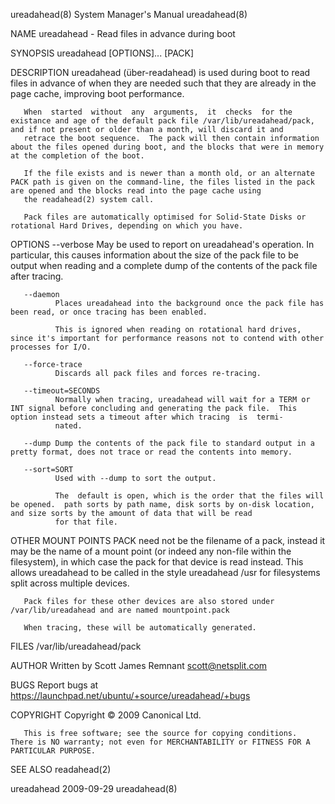 ureadahead(8)                                                                           System Manager's Manual                                                                          ureadahead(8)

NAME
       ureadahead - Read files in advance during boot

SYNOPSIS
       ureadahead [OPTIONS]...  [PACK]

DESCRIPTION
       ureadahead (über-readahead) is used during boot to read files in advance of when they are needed such that they are already in the page cache, improving boot performance.

       When  started  without  any  arguments,  it  checks  for the existance and age of the default pack file /var/lib/ureadahead/pack, and if not present or older than a month, will discard it and
       retrace the boot sequence.  The pack will then contain information about the files opened during boot, and the blocks that were in memory at the completion of the boot.

       If the file exists and is newer than a month old, or an alternate PACK path is given on the command-line, the files listed in the pack are opened and the blocks read into the page cache using
       the readahead(2) system call.

       Pack files are automatically optimised for Solid-State Disks or rotational Hard Drives, depending on which you have.

OPTIONS
       --verbose
              May  be  used to report on ureadahead's operation.  In particular, this causes information about the size of the pack file to be output when reading and a complete dump of the contents
              of the pack file after tracing.

       --daemon
              Places ureadahead into the background once the pack file has been read, or once tracing has been enabled.

              This is ignored when reading on rotational hard drives, since it's important for performance reasons not to contend with other processes for I/O.

       --force-trace
              Discards all pack files and forces re-tracing.

       --timeout=SECONDS
              Normally when tracing, ureadahead will wait for a TERM or INT signal before concluding and generating the pack file.  This option instead sets a timeout after which tracing  is  termi‐
              nated.

       --dump Dump the contents of the pack file to standard output in a pretty format, does not trace or read the contents into memory.

       --sort=SORT
              Used with --dump to sort the output.

              The  default is open, which is the order that the files will be opened.  path sorts by path name, disk sorts by on-disk location, and size sorts by the amount of data that will be read
              for that file.

OTHER MOUNT POINTS
       PACK need not be the filename of a pack, instead it may be the name of a mount point (or indeed any non-file within the filesystem), in which case the pack for that device  is  read  instead.
       This allows ureadahead to be called in the style ureadahead /usr for filesystems split across multiple devices.

       Pack files for these other devices are also stored under /var/lib/ureadahead and are named mountpoint.pack

       When tracing, these will be automatically generated.

FILES
       /var/lib/ureadahead/pack

AUTHOR
       Written by Scott James Remnant <scott@netsplit.com>

BUGS
       Report bugs at <https://launchpad.net/ubuntu/+source/ureadahead/+bugs>

COPYRIGHT
       Copyright © 2009 Canonical Ltd.

       This is free software; see the source for copying conditions.  There is NO warranty; not even for MERCHANTABILITY or FITNESS FOR A PARTICULAR PURPOSE.

SEE ALSO
       readahead(2)

ureadahead                                                                                    2009-09-29                                                                                 ureadahead(8)
